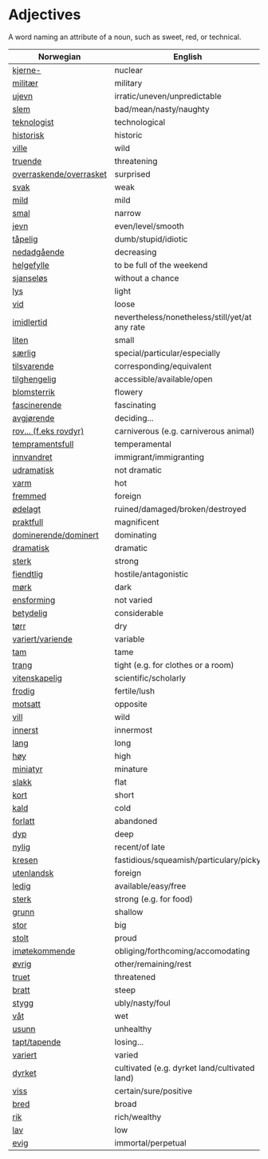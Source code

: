 # Adjectives

A word naming an attribute of a noun, such as sweet, red, or technical.

| Norwegian | English |
| --- | --- |
| [kjerne-](https://www.ordnett.no/search?language=no&phrase=kjerne-) | nuclear |
| [militær](https://www.ordnett.no/search?language=no&phrase=militær) | military |
| [ujevn](https://www.ordnett.no/search?language=no&phrase=ujevn) | irratic/uneven/unpredictable |
| [slem](https://www.ordnett.no/search?language=no&phrase=slem) | bad/mean/nasty/naughty |
| [teknologist](https://www.ordnett.no/search?language=no&phrase=teknologist) | technological |
| [historisk](https://www.ordnett.no/search?language=no&phrase=historisk) | historic |
| [ville](https://www.ordnett.no/search?language=no&phrase=ville) | wild |
| [truende](https://www.ordnett.no/search?language=no&phrase=truende) | threatening |
| [overraskende/overrasket](https://www.ordnett.no/search?language=no&phrase=overraskende/overrasket) | surprised |
| [svak](https://www.ordnett.no/search?language=no&phrase=svak) | weak |
| [mild](https://www.ordnett.no/search?language=no&phrase=mild) | mild |
| [smal](https://www.ordnett.no/search?language=no&phrase=smal) | narrow |
| [jevn](https://www.ordnett.no/search?language=no&phrase=jevn) | even/level/smooth |
| [tåpelig](https://www.ordnett.no/search?language=no&phrase=tåpelig) | dumb/stupid/idiotic |
| [nedadgående](https://www.ordnett.no/search?language=no&phrase=nedadgående) | decreasing |
| [helgefylle](https://www.ordnett.no/search?language=no&phrase=helgefylle) | to be full of the weekend |
| [sjanseløs](https://www.ordnett.no/search?language=no&phrase=sjanseløs) | without a chance |
| [lys](https://www.ordnett.no/search?language=no&phrase=lys) | light |
| [vid](https://www.ordnett.no/search?language=no&phrase=vid) | loose |
| [imidlertid](https://www.ordnett.no/search?language=no&phrase=imidlertid) | nevertheless/nonetheless/still/yet/at any rate |
| [liten](https://www.ordnett.no/search?language=no&phrase=liten) | small |
| [særlig](https://www.ordnett.no/search?language=no&phrase=særlig) | special/particular/especially |
| [tilsvarende](https://www.ordnett.no/search?language=no&phrase=tilsvarende) | corresponding/equivalent |
| [tilghengelig](https://www.ordnett.no/search?language=no&phrase=tilghengelig) | accessible/available/open |
| [blomsterrik](https://www.ordnett.no/search?language=no&phrase=blomsterrik) | flowery |
| [fascinerende](https://www.ordnett.no/search?language=no&phrase=fascinerende) | fascinating |
| [avgjørende](https://www.ordnett.no/search?language=no&phrase=avgjørende) | deciding... |
| [rov... (f.eks rovdyr)](https://www.ordnett.no/search?language=no&phrase=rov...%20(f.eks%20rovdyr)) | carniverous (e.g. carniverous animal) |
| [tempramentsfull](https://www.ordnett.no/search?language=no&phrase=tempramentsfull) | temperamental |
| [innvandret](https://www.ordnett.no/search?language=no&phrase=innvandret) | immigrant/immigranting |
| [udramatisk](https://www.ordnett.no/search?language=no&phrase=udramatisk) | not dramatic |
| [varm](https://www.ordnett.no/search?language=no&phrase=varm) | hot |
| [fremmed](https://www.ordnett.no/search?language=no&phrase=fremmed) | foreign |
| [ødelagt](https://www.ordnett.no/search?language=no&phrase=ødelagt) | ruined/damaged/broken/destroyed |
| [praktfull](https://www.ordnett.no/search?language=no&phrase=praktfull) | magnificent |
| [dominerende/dominert](https://www.ordnett.no/search?language=no&phrase=dominerende/dominert) | dominating |
| [dramatisk](https://www.ordnett.no/search?language=no&phrase=dramatisk) | dramatic |
| [sterk](https://www.ordnett.no/search?language=no&phrase=sterk) | strong |
| [fiendtlig](https://www.ordnett.no/search?language=no&phrase=fiendtlig) | hostile/antagonistic |
| [mørk](https://www.ordnett.no/search?language=no&phrase=mørk) | dark |
| [ensforming](https://www.ordnett.no/search?language=no&phrase=ensforming) | not varied |
| [betydelig](https://www.ordnett.no/search?language=no&phrase=betydelig) | considerable |
| [tørr](https://www.ordnett.no/search?language=no&phrase=tørr) | dry |
| [variert/variende](https://www.ordnett.no/search?language=no&phrase=variert/variende) | variable |
| [tam](https://www.ordnett.no/search?language=no&phrase=tam) | tame |
| [trang](https://www.ordnett.no/search?language=no&phrase=trang) | tight (e.g. for clothes or a room) |
| [vitenskapelig](https://www.ordnett.no/search?language=no&phrase=vitenskapelig) | scientific/scholarly |
| [frodig](https://www.ordnett.no/search?language=no&phrase=frodig) | fertile/lush |
| [motsatt](https://www.ordnett.no/search?language=no&phrase=motsatt) | opposite |
| [vill](https://www.ordnett.no/search?language=no&phrase=vill) | wild |
| [innerst](https://www.ordnett.no/search?language=no&phrase=innerst) | innermost |
| [lang](https://www.ordnett.no/search?language=no&phrase=lang) | long |
| [høy](https://www.ordnett.no/search?language=no&phrase=høy) | high |
| [miniatyr](https://www.ordnett.no/search?language=no&phrase=miniatyr) | minature |
| [slakk](https://www.ordnett.no/search?language=no&phrase=slakk) | flat |
| [kort](https://www.ordnett.no/search?language=no&phrase=kort) | short |
| [kald](https://www.ordnett.no/search?language=no&phrase=kald) | cold |
| [forlatt](https://www.ordnett.no/search?language=no&phrase=forlatt) | abandoned |
| [dyp](https://www.ordnett.no/search?language=no&phrase=dyp) | deep |
| [nylig](https://www.ordnett.no/search?language=no&phrase=nylig) | recent/of late |
| [kresen](https://www.ordnett.no/search?language=no&phrase=kresen) | fastidious/squeamish/particulary/picky |
| [utenlandsk](https://www.ordnett.no/search?language=no&phrase=utenlandsk) | foreign |
| [ledig](https://www.ordnett.no/search?language=no&phrase=ledig) | available/easy/free |
| [sterk](https://www.ordnett.no/search?language=no&phrase=sterk) | strong (e.g. for food) |
| [grunn](https://www.ordnett.no/search?language=no&phrase=grunn) | shallow |
| [stor](https://www.ordnett.no/search?language=no&phrase=stor) | big |
| [stolt](https://www.ordnett.no/search?language=no&phrase=stolt) | proud |
| [imøtekommende](https://www.ordnett.no/search?language=no&phrase=imøtekommende) | obliging/forthcoming/accomodating |
| [øvrig](https://www.ordnett.no/search?language=no&phrase=øvrig) | other/remaining/rest |
| [truet](https://www.ordnett.no/search?language=no&phrase=truet) | threatened |
| [bratt](https://www.ordnett.no/search?language=no&phrase=bratt) | steep |
| [stygg](https://www.ordnett.no/search?language=no&phrase=stygg) | ubly/nasty/foul |
| [våt](https://www.ordnett.no/search?language=no&phrase=våt) | wet |
| [usunn](https://www.ordnett.no/search?language=no&phrase=usunn) | unhealthy |
| [tapt/tapende](https://www.ordnett.no/search?language=no&phrase=tapt/tapende) | losing... |
| [variert](https://www.ordnett.no/search?language=no&phrase=variert) | varied |
| [dyrket](https://www.ordnett.no/search?language=no&phrase=dyrket) | cultivated (e.g. dyrket land/cultivated land) |
| [viss](https://www.ordnett.no/search?language=no&phrase=viss) | certain/sure/positive |
| [bred](https://www.ordnett.no/search?language=no&phrase=bred) | broad |
| [rik](https://www.ordnett.no/search?language=no&phrase=rik) | rich/wealthy |
| [lav](https://www.ordnett.no/search?language=no&phrase=lav) | low |
| [evig](https://www.ordnett.no/search?language=no&phrase=evig) | immortal/perpetual |

